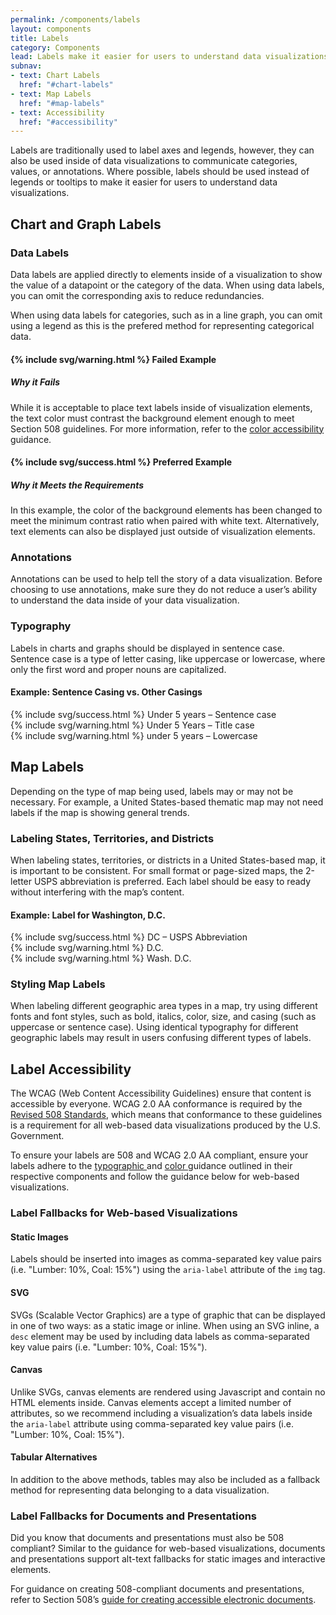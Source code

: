 ```yaml
---
permalink: /components/labels
layout: components
title: Labels
category: Components
lead: Labels make it easier for users to understand data visualizations by using text to reinforce visual concepts.
subnav:
- text: Chart Labels
  href: "#chart-labels"
- text: Map Labels
  href: "#map-labels"
- text: Accessibility
  href: "#accessibility"
---
```

<p> 
  Labels are traditionally used to label axes and legends, however, they can
  also be used inside of data visualizations to communicate categories, values,
  or annotations. Where possible, labels should be used instead of legends or
  tooltips to make it easier for users to understand data visualizations.
</p>
<div id="chart-labels">
  <h2>Chart and Graph Labels</h2>
  <h3>Data Labels</h3>
  <p>
    Data labels are applied directly to elements inside of a visualization to
    show the value of a datapoint or the category of the data. When using data
    labels, you can omit the corresponding axis to reduce redundancies.
  </p>
  <p>
    When using data labels for categories, such as in a line graph, you can omit
    using a legend as this is the prefered method for representing categorical
    data.
  </p>
  <div class="component-examples clearfix">
    <div class="usa-chart-card example-side-by-side">
      <h4>{% include svg/warning.html %} Failed Example</h4>
      <div class="clearfix data-label-example-container">
        <canvas id="data-label-fail" role="img" aria-label="Example: 50%"></canvas>
        <div>
          <h5 class="usa-color-heading">Why it Fails</h5>
          <p>
            While it is acceptable to place text labels inside of visualization
            elements, the text color must contrast the background element enough
            to meet Section 508 guidelines. For more information, refer to the
            <a href="components/colors#text-accessibility">color accessibility</a>
            guidance.
          </p>
        </div>
      </div>
    </div>
    <div class="usa-chart-card example-side-by-side">
      <h4>{% include svg/success.html %} Preferred Example</h4>
      <div class="clearfix data-label-example-container">
        <canvas id="data-label-success" role="img" aria-label="Example: 50%"></canvas>
        <div>
          <h5 class="usa-color-heading">Why it Meets the Requirements</h5>
          <p>
            In this example, the color of the background elements has been
            changed to meet the minimum contrast ratio when paired with white
            text. Alternatively, text elements can also
            be displayed just outside of visualization elements.
          </p>
        </div>
      </div>
    </div>
  </div>
  <h3>Annotations</h3>
  <p>
    Annotations can be used to help tell the story of a data visualization. Before
    choosing to use annotations, make sure they do not reduce a user’s ability
    to understand the data inside of your data visualization.
  </p>
  <h3>Typography</h3>
  <p>
    Labels in charts and graphs should be displayed in sentence case. Sentence
    case is a type of letter casing, like uppercase or lowercase, where only the
    first word and proper nouns are capitalized.
  </p>
  <div class="clearfix component-examples">
    <div class="usa-chart-card example-side-by-side">
      <h4>Example: Sentence Casing vs. Other Casings</h4>
      <div class="label-example-container">
        <div class="label-example-preferred label-example">{% include svg/success.html %} Under 5 years <span>– Sentence case</span></div>
        <div class="label-example">{% include svg/warning.html %} Under 5 Years <span>– Title case</span></div>
        <div class="label-example">{% include svg/warning.html %} under 5 years <span>– Lowercase</span></div>
      </div>
    </div>
  </div>
</div>
<div id="map-labels">
  <h2>Map Labels</h2>
  <p>
    Depending on the type of map being used, labels may or may not be necessary.
    For example, a United States-based thematic map may not need labels if the
    map is showing general trends.
  </p>
  <h3>Labeling States, Territories, and Districts</h3>
  <p>
    When labeling states, territories, or districts in a United States-based map,
    it is important to be consistent. For small format or page-sized maps, the
    2-letter USPS abbreviation is preferred. Each label should be easy to ready
    without interfering with the map’s content.
  </p>
  <div class="clearfix component-examples">
    <div class="usa-chart-card example-side-by-side">
      <h4>Example: Label for Washington, D.C.</h4>
      <div class="label-example-container">
        <div class="label-example-preferred label-example">{% include svg/success.html %} DC <span>– USPS Abbreviation</span></div>
        <div class="label-example">{% include svg/warning.html %} D.C.</div>
        <div class="label-example">{% include svg/warning.html %} Wash. D.C.</div>
      </div>
    </div>
  </div>
  <h3>Styling Map Labels</h3>
  <p>
    When labeling different geographic area types in a map, try using different
    fonts and font styles, such as bold, italics, color, size, and  casing
    (such as uppercase or sentence case). Using identical typography for
    different geographic labels may result in users confusing different types of
    labels.
  </p>
</div>
<div id="accessibility">
  <h2>Label Accessibility</h2>
  <p>
    The WCAG (Web Content Accessibility Guidelines) ensure that content is
    accessible by everyone. WCAG 2.0 AA conformance is required by the
    <a href="https://www.section508.gov/content/build/website-accessibility-improvement/WCAG-conformance" target="_blank">Revised 508 Standards</a>, which means that conformance to
    these guidelines is a requirement for all web-based data visualizations
    produced by the U.S. Government.
  </p>
  <p>
    To ensure your labels are 508 and WCAG 2.0 AA compliant, ensure your labels
    adhere to the
    <a href="{{ site.baseurl }}/components/typography" target="_blank">
      typographic
    </a>
    and
    <a href="{{ site.baseurl}}/components/color" target="_blank">
      color
    </a>
    guidance outlined in their respective components and follow the guidance
    below for web-based visualizations.
  </p>
  <h3>
    Label Fallbacks for Web-based Visualizations
  </h3>
  <h4>Static Images</h4>
  <p>
    Labels should be inserted into images as comma-separated key value pairs
    (i.e. "Lumber: 10%, Coal: 15%") using the <code>aria-label</code> attribute
    of the <code>img</code> tag. 
  </p>
  <h4>SVG</h4>
  <p>
    SVGs (Scalable Vector Graphics) are a type of graphic that can be displayed
    in one of two ways: as a static image or inline. When using an SVG inline, a
    <code>desc</code> element may be used by including data labels as 
    comma-separated key value pairs (i.e. "Lumber: 10%, Coal: 15%"). 
  </p>
  <h4>Canvas</h4>
  <p>
    Unlike SVGs, canvas elements are rendered using Javascript and contain no
    HTML elements inside. Canvas elements accept a limited number of attributes,
    so we recommend including a visualization’s data labels inside the
    <code>aria-label</code> attribute using comma-separated key value pairs
    (i.e. "Lumber: 10%, Coal: 15%").
  </p>
  <h4>Tabular Alternatives</h4>
  <p>
    In addition to the above methods, tables may also be included as a fallback
    method for representing data belonging to a data visualization.
  </p>
  <h3>Label Fallbacks for Documents and Presentations</h3>
  <p>
    Did you know that documents and presentations must also be
    508 compliant? Similar to the guidance for web-based visualizations,
    documents and presentations support alt-text fallbacks for static images
    and interactive elements.
  </p>
  <p>
    For guidance on creating 508-compliant documents and presentations, refer to
    Section 508’s
    <a href="https://www.section508.gov/content/build/create-accessible-documents" target="_blank">guide for creating accessible electronic documents</a>.
  </p>
</div>